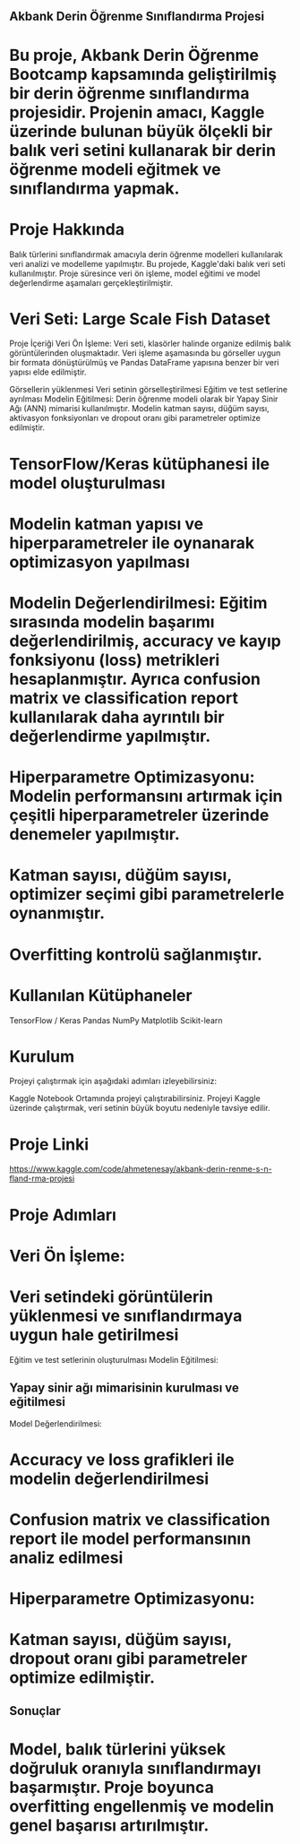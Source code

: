 ## Akbank Derin Öğrenme Sınıflandırma Projesi
# Bu proje, Akbank Derin Öğrenme Bootcamp kapsamında geliştirilmiş bir derin öğrenme sınıflandırma projesidir. Projenin amacı, Kaggle üzerinde bulunan büyük ölçekli bir balık veri setini kullanarak bir derin öğrenme modeli eğitmek ve sınıflandırma yapmak.

# Proje Hakkında
Balık türlerini sınıflandırmak amacıyla derin öğrenme modelleri kullanılarak veri analizi ve modelleme yapılmıştır. Bu projede, Kaggle'daki balık veri seti kullanılmıştır. Proje süresince veri ön işleme, model eğitimi ve model değerlendirme aşamaları gerçekleştirilmiştir.

# Veri Seti: Large Scale Fish Dataset
 Proje İçeriği
Veri Ön İşleme: Veri seti, klasörler halinde organize edilmiş balık görüntülerinden oluşmaktadır. Veri işleme aşamasında bu görseller uygun bir formata dönüştürülmüş ve Pandas DataFrame yapısına benzer bir veri yapısı elde edilmiştir.

 Görsellerin yüklenmesi
 Veri setinin görselleştirilmesi
 Eğitim ve test setlerine ayrılması
  Modelin Eğitilmesi: Derin öğrenme modeli olarak bir Yapay Sinir Ağı (ANN) mimarisi kullanılmıştır. Modelin katman sayısı, düğüm sayısı, aktivasyon fonksiyonları ve dropout oranı gibi parametreler optimize edilmiştir.

# TensorFlow/Keras kütüphanesi ile model oluşturulması
# Modelin katman yapısı ve hiperparametreler ile oynanarak optimizasyon yapılması
# Modelin Değerlendirilmesi: Eğitim sırasında modelin başarımı değerlendirilmiş, accuracy ve kayıp fonksiyonu (loss) metrikleri hesaplanmıştır. Ayrıca confusion matrix ve classification report kullanılarak daha ayrıntılı bir değerlendirme yapılmıştır.

# Hiperparametre Optimizasyonu: Modelin performansını artırmak için çeşitli hiperparametreler üzerinde denemeler yapılmıştır.

# Katman sayısı, düğüm sayısı, optimizer seçimi gibi parametrelerle oynanmıştır.
# Overfitting kontrolü sağlanmıştır.
# Kullanılan Kütüphaneler
  TensorFlow / Keras
  Pandas
  NumPy
  Matplotlib
  Scikit-learn
# Kurulum
Projeyi çalıştırmak için aşağıdaki adımları izleyebilirsiniz:

Kaggle Notebook Ortamında projeyi çalıştırabilirsiniz. Projeyi Kaggle üzerinde çalıştırmak, veri setinin büyük boyutu nedeniyle tavsiye edilir.

# Proje Linki
https://www.kaggle.com/code/ahmetenesay/akbank-derin-renme-s-n-fland-rma-projesi


# Proje Adımları
# Veri Ön İşleme:

# Veri setindeki görüntülerin yüklenmesi ve sınıflandırmaya uygun hale getirilmesi
 Eğitim ve test setlerinin oluşturulması
 Modelin Eğitilmesi:

## Yapay sinir ağı mimarisinin kurulması ve eğitilmesi
 Model Değerlendirilmesi:

# Accuracy ve loss grafikleri ile modelin değerlendirilmesi
# Confusion matrix ve classification report ile model performansının analiz edilmesi
# Hiperparametre Optimizasyonu:

# Katman sayısı, düğüm sayısı, dropout oranı gibi parametreler optimize edilmiştir.
## Sonuçlar
# Model, balık türlerini yüksek doğruluk oranıyla sınıflandırmayı başarmıştır. Proje boyunca overfitting engellenmiş ve modelin genel başarısı artırılmıştır.

